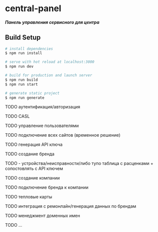 # central-panel

##### Панель управления сервисного для центра
## Build Setup

``` bash
# install dependencies
$ npm run install

# serve with hot reload at localhost:3000
$ npm run dev

# build for production and launch server
$ npm run build
$ npm run start

# generate static project
$ npm run generate
```


TODO аутентификация/авторизация

TODO CASL

TODO управление пользователями

TODO подключение всех сайтов (временное решение)

TODO генерация API ключа

TODO создание бренда

TODO  - устройства/неисправности/либо тупо таблица с расценками + сопостовлять с API ключем

TODO создание компании

TODO подключение бренда к компании

TODO тепловые карты

TODO интеграция с ремонлайн/генерация данных по брендам

TODO менеджмент доменных имен

TODO ...

